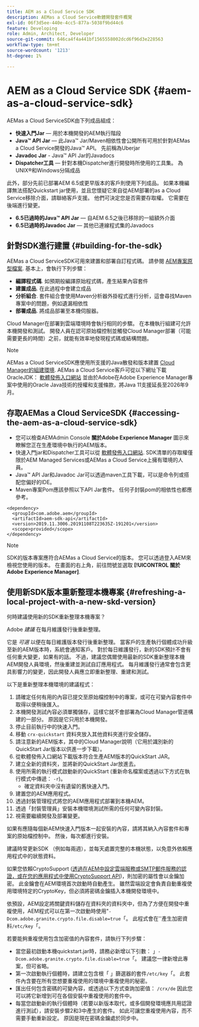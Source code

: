```yaml
---
title: AEM as a Cloud Service SDK
description: AEMas a Cloud Service軟體開發套件概覽
exl-id: 06f3d5ee-440e-4cc5-877a-5038f9bd44c6
feature: Developing
role: Admin, Architect, Developer
source-git-commit: 646ca4f4a441bf1565558002dcd6f96d3e228563
workflow-type: tm+mt
source-wordcount: '1213'
ht-degree: 1%

---
```


# AEM as a Cloud Service SDK {#aem-as-a-cloud-service-sdk}

AEMas a Cloud ServiceSDK由下列成品組成：

* **快速入門Jar**  — 用於本機開發的AEM執行階段
* **Java™ API Jar**  — 此Java™ Jar/Maven相依性會公開所有可用於針對AEMas a Cloud Service開發的Java™ API。 先前稱為Uberjar
* **Javadoc Jar** - Java™ API Jar的Javadocs
* **Dispatcher工具**  — 針對本機Dispatcher進行開發時所使用的工具集。 為UNIX®和Windows分隔成品

此外，部分先前已部署AEM 6.5或更早版本的客戶則使用下列成品。 如果本機編譯無法搭配Quickstart jar使用，並且您懷疑它來自從AEM部署的as a Cloud Service移除介面，請聯絡客戶支援。 他們可決定您是否需要存取權。 它需要在後端進行變更。

* **6.5已過時的Java™ API Jar**  — 自AEM 6.5之後已移除的一組額外介面
* **6.5已過時的Javadoc Jar**  — 其他已連線程式集的Javadocs

## 針對SDK進行建置 {#building-for-the-sdk}

AEMas a Cloud ServiceSDK可用來建置和部署自訂程式碼。 請參閱 [AEM專案原型檔案](https://experienceleague.adobe.com/docs/experience-manager-core-components/using/developing/archetype/using.html). 基本上，會執行下列步驟：

* **編譯程式碼**. 如預期般編譯原始程式碼，產生結果內容套件
* **建置成品**. 在此過程中會建立成品
* **分析組合**. 套件組合會使用Maven分析器外掛程式進行分析，這會尋找Maven專案中的問題，例如遺漏相依性
* **部署成品**. 將成品部署至本機伺服器。

Cloud Manager在部署到雲端環境時會執行相同的步驟。 在本機執行組建可允許本機開發和測試。 開發人員在認可原始檔控制並觸發Cloud Manager部署（可能需要更長的時間）之前，就能有效率地發現程式碼或結構問題。

>[!NOTE]
>
>AEMas a Cloud ServiceSDK應使用所支援的Java散發和版本建置 [Cloud Manager的組建環境](/help/implementing/cloud-manager/getting-access-to-aem-in-cloud/build-environment-details.md). AEMas a Cloud Service客戶可從以下網址下載OracleJDK： [軟體發佈入口網站](https://experience.adobe.com/#/downloads/content/software-distribution/en/aemcloud.html) 並由於Adobe在Adobe Experience Manager專案中使用的Oracle Java技術的授權和支援條款，將Java 11支援延長至2026年9月。

## 存取AEMas a Cloud ServiceSDK {#accessing-the-aem-as-a-cloud-service-sdk}

* 您可以檢查AEMAdmin Console **關於Adobe Experience Manager** 圖示來瞭解您正在生產環境中執行的AEM版本。
* 快速入門jar和Dispatcher工具可以從 [軟體發佈入口網站](https://experience.adobe.com/#/downloads/content/software-distribution/en/aemcloud.html). SDK清單的存取權僅限於AEM Managed Services或AEMas a Cloud Service上擁有環境的人員。
* Java™ API Jar和Javadoc Jar可以透過maven工具下載，可以是命令列或搭配您偏好的IDE。
* Maven專案Pom應該參照以下API Jar套件。 任何子封裝pom的相依性也都應參考。

```
<dependency>
  <groupId>com.adobe.aem</groupId>
  <artifactId>aem-sdk-api</artifactId>
  <version>2019.11.3006.20191108T223635Z-191201</version>
  <scope>provided</scope>
</dependency>
```

>[!NOTE]
>
>SDK的版本專案應符合AEMas a Cloud Service的版本。 您可以透過登入AEM來檢視您使用的版本。 在畫面的右上角，前往問號並選取 **[!UICONTROL 關於Adobe Experience Manager]**.


## 使用新SDK版本重新整理本機專案 {#refreshing-a-local-project-with-a-new-skd-version}

何時建議使用新的SDK重新整理本機專案？

Adobe *建議* 在每月維護發行後重新整理。

它是 *可選* 以便在每日維護版本發行後重新整理。 當客戶的生產執行個體成功升級至新的AEM版本時，系統會通知客戶。 對於每日維護發行，新的SDK預計不會有任何重大變更，如果有的話。 不過，建議您偶爾使用最新的SDK重新整理本機AEM開發人員環境，然後重建並測試自訂應用程式。 每月維護發行通常會包含更具影響力的變更，因此開發人員應立即重新整理、重建和測試。

以下是重新整理本機環境的建議程式：

1. 請確定任何有用的內容已提交至原始檔控制中的專案，或可在可變內容套件中取得以便稍後匯入。
1. 本機開發測試內容必須單獨儲存，這樣它就不會部署為Cloud Manager管道構建的一部分。 原因是它只用於本機開發。
1. 停止目前執行中的快速入門。
1. 移動 `crx-quickstart` 資料夾放入其他資料夾進行安全儲存。
1. 請注意新的AEM版本，其中的Cloud Manager說明（它用於識別新的QuickStart Jar版本以供進一步下載）。
1. 從軟體發佈入口網站下載版本符合生產AEM版本的QuickStart JAR。
1. 建立全新的資料夾，並將新的QuickStart Jar放進去。
1. 使用所需的執行模式啟動新的QuickStart (重新命名檔案或透過以下方式在執行模式中傳遞： `-r`)。
   * 確定資料夾中沒有遺留的舊快速入門。
1. 建置您的AEM應用程式。
1. 透過封裝管理程式將您的AEM應用程式部署到本機AEM。
1. 透過「封裝管理員」安裝本機環境測試所需的任何可變內容封裝。
1. 視需要繼續開發及部署變更。

如果有應隨每個新AEM快速入門版本一起安裝的內容，請將其納入內容套件和專案的原始檔控制中。 然後，每次都進行安裝。

建議時常更新SDK （例如每兩週），並每天處置完整的本機狀態，以免意外依賴應用程式中的狀態資料。

如果您依賴CryptoSupport ([透過在AEM中設定雲端服務或SMTP郵件服務的認證，或在您的應用程式中使用CryptoSupport API](https://developer.adobe.com/experience-manager/reference-materials/cloud-service/javadoc/com/adobe/granite/crypto/CryptoSupport.html))，則加密的屬性會以金鑰加密。 此金鑰會在AEM環境首次啟動時自動產生。 雖然雲端設定會負責自動重複使用環境特定的CryptoKey，但必須將密碼金鑰插入本機開發環境中。

依預設，AEM設定將關鍵資料儲存在資料夾的資料夾中，但為了方便在開發中重複使用，AEM程式可以在第一次啟動時使用&quot;`-Dcom.adobe.granite.crypto.file.disable=true`「。 此程式會在&#39;&#39;產生加密資料`/etc/key`「。

若要能夠重複使用包含加密值的內容套件，請執行下列步驟：

* 當您最初啟動本機quickstart.jar時，請務必新增以下引數： 」`-Dcom.adobe.granite.crypto.file.disable=true`「。 建議您一律新增此專案，但可省略。
* 第一次啟動執行個體時，請建立包含根「 」篩選器的套件`/etc/key`「。 此套件內含要在所有您想要重複使用的環境中重複使用的秘密。
* 匯出任何包含密碼的可變內容，或透過以下方式查詢加密值： `/crx/de` 因此您可以將它新增到可在各個安裝中重複使用的套件中。
* 每當您啟動新的執行個體時（若要以新版本取代，或多個開發環境應共用認證進行測試），請安裝步驟2和3中產生的套件。 如此可讓您重複使用內容，而不需要手動重新設定。 原因是現在密碼金鑰處於同步中。
